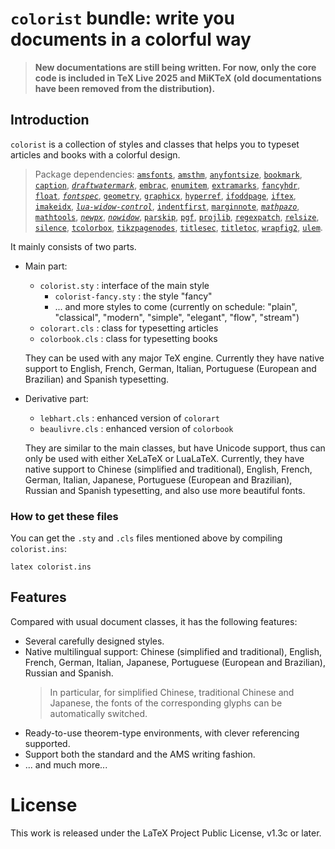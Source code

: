 <!-- Copyright (C) 2021-2025 by Jinwen XU -->

# `colorist` bundle: write you documents in a colorful way

> **New documentations are still being written. For now, only the core code is included in TeX Live 2025 and MiKTeX (old documentations have been removed from the distribution).**

## Introduction

`colorist` is a collection of styles and classes that helps you to typeset articles and books with a colorful design.

> Package dependencies: [`amsfonts`](https://ctan.org/pkg/amsfonts), [`amsthm`](https://ctan.org/pkg/amsthm), [`anyfontsize`](https://ctan.org/pkg/anyfontsize), [`bookmark`](https://ctan.org/pkg/bookmark), [`caption`](https://ctan.org/pkg/caption), [*`draftwatermark`*](https://ctan.org/pkg/draftwatermark), [`embrac`](https://ctan.org/pkg/embrac), [`enumitem`](https://ctan.org/pkg/enumitem), [`extramarks`](https://ctan.org/pkg/extramarks), [`fancyhdr`](https://ctan.org/pkg/fancyhdr), [`float`](https://ctan.org/pkg/float), [*`fontspec`*](https://ctan.org/pkg/fontspec), [`geometry`](https://ctan.org/pkg/geometry), [`graphicx`](https://ctan.org/pkg/graphicx), [`hyperref`](https://ctan.org/pkg/hyperref), [`ifoddpage`](https://ctan.org/pkg/ifoddpage), [`iftex`](https://ctan.org/pkg/iftex), [`imakeidx`](https://ctan.org/pkg/imakeidx), [*`lua-widow-control`*](https://ctan.org/pkg/lua-widow-control), [`indentfirst`](https://ctan.org/pkg/indentfirst), [`marginnote`](https://ctan.org/pkg/marginnote), [*`mathpazo`*](https://ctan.org/pkg/mathpazo), [`mathtools`](https://ctan.org/pkg/mathtools), [*`newpx`*](https://ctan.org/pkg/newpx), [*`nowidow`*](https://ctan.org/pkg/nowidow), [`parskip`](https://ctan.org/pkg/parskip), [`pgf`](https://ctan.org/pkg/pgf), [`projlib`](https://ctan.org/pkg/projlib), [`regexpatch`](https://ctan.org/pkg/regexpatch), [`relsize`](https://ctan.org/pkg/relsize), [`silence`](https://ctan.org/pkg/silence), [`tcolorbox`](https://ctan.org/pkg/tcolorbox), [`tikzpagenodes`](https://ctan.org/pkg/tikzpagenodes), [`titlesec`](https://ctan.org/pkg/titlesec), [`titletoc`](https://ctan.org/pkg/titletoc), [`wrapfig2`](https://ctan.org/pkg/wrapfig2), [`ulem`](https://ctan.org/pkg/ulem).

It mainly consists of two parts.

- Main part:
    - `colorist.sty` : interface of the main style
        - `colorist-fancy.sty` : the style "fancy"
        - ... and more styles to come (currently on schedule: "plain", "classical", "modern", "simple", "elegant", "flow", "stream")
    - `colorart.cls` : class for typesetting articles
    - `colorbook.cls` : class for typesetting books

    They can be used with any major TeX engine. Currently they have native
    support to English, French, German, Italian, Portuguese
    (European and Brazilian) and Spanish typesetting.


- Derivative part:
    - `lebhart.cls` : enhanced version of `colorart`
    - `beaulivre.cls` : enhanced version of `colorbook`

    They are similar to the main classes, but have Unicode support, thus can
    only be used with either XeLaTeX or LuaLaTeX. Currently, they have native
    support to Chinese (simplified and traditional), English, French, German,
    Italian, Japanese, Portuguese (European and Brazilian), Russian and Spanish
    typesetting, and also use more beautiful fonts.

### How to get these files
You can get the `.sty` and `.cls` files mentioned above by compiling
`colorist.ins`:
```
latex colorist.ins
```
<!--
To get the `.tex` source files of the documentation, compile `colorist-doc.ins`:
```
latex colorist-doc.ins
```
-->

## Features

Compared with usual document classes, it has the following features:

- Several carefully designed styles.
- Native multilingual support: Chinese (simplified and traditional), English, French, German, Italian, Japanese, Portuguese (European and Brazilian), Russian and Spanish.
    > In particular, for simplified Chinese, traditional Chinese and Japanese, the fonts of the corresponding glyphs can be automatically switched.
- Ready-to-use theorem-type environments, with clever referencing supported.
- Support both the standard and the AMS writing fashion.
- ... and much more...


# License

This work is released under the LaTeX Project Public License, v1.3c or later.
